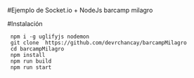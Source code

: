 #Ejemplo de Socket.io + NodeJs barcamp milagro


#Instalación


```
 npm i -g uglifyjs nodemon
 git clone  https://github.com/devrchancay/barcampMilagro
 cd barcampMilagro
 npm install 
 npm run build
 npm run start

```
